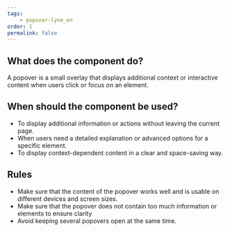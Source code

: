 ```yaml
---
tags: 
    - popover-lyne_en
order: 1
permalink: false
---
```


## What does the component do?
A popover is a small overlay that displays additional context or interactive content when users click or focus on an element.

## When should the component be used?
* To display additional information or actions without leaving the current page.
* When users need a detailed explanation or advanced options for a specific element.
* To display context-dependent content in a clear and space-saving way.

## Rules
* Make sure that the content of the popover works well and is usable on different devices and screen sizes. 
* Make sure that the popover does not contain too much information or elements to ensure clarity
* Avoid keeping several popovers open at the same time.